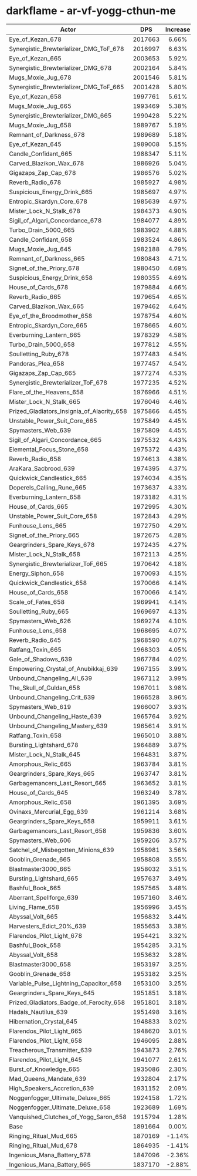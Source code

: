 # darkflame - ar-vf-yogg-cthun-me
| Actor | DPS | Increase |
|---|:---:|:---:|
|Eye_of_Kezan_678|2017663|6.66%|
|Synergistic_Brewterializer_DMG_ToF_678|2016997|6.63%|
|Eye_of_Kezan_665|2003653|5.92%|
|Synergistic_Brewterializer_DMG_678|2002164|5.84%|
|Mugs_Moxie_Jug_678|2001546|5.81%|
|Synergistic_Brewterializer_DMG_ToF_665|2001428|5.80%|
|Eye_of_Kezan_658|1997761|5.61%|
|Mugs_Moxie_Jug_665|1993469|5.38%|
|Synergistic_Brewterializer_DMG_665|1990428|5.22%|
|Mugs_Moxie_Jug_658|1989767|5.19%|
|Remnant_of_Darkness_678|1989689|5.18%|
|Eye_of_Kezan_645|1989008|5.15%|
|Candle_Confidant_665|1988347|5.11%|
|Carved_Blazikon_Wax_678|1986926|5.04%|
|Gigazaps_Zap_Cap_678|1986576|5.02%|
|Reverb_Radio_678|1985927|4.98%|
|Suspicious_Energy_Drink_665|1985697|4.97%|
|Entropic_Skardyn_Core_678|1985639|4.97%|
|Mister_Lock_N_Stalk_678|1984373|4.90%|
|Sigil_of_Algari_Concordance_678|1984077|4.89%|
|Turbo_Drain_5000_665|1983902|4.88%|
|Candle_Confidant_658|1983524|4.86%|
|Mugs_Moxie_Jug_645|1982188|4.79%|
|Remnant_of_Darkness_665|1980843|4.71%|
|Signet_of_the_Priory_678|1980450|4.69%|
|Suspicious_Energy_Drink_658|1980355|4.69%|
|House_of_Cards_678|1979884|4.66%|
|Reverb_Radio_665|1979654|4.65%|
|Carved_Blazikon_Wax_665|1979462|4.64%|
|Eye_of_the_Broodmother_658|1978754|4.60%|
|Entropic_Skardyn_Core_665|1978665|4.60%|
|Everburning_Lantern_665|1978329|4.58%|
|Turbo_Drain_5000_658|1977812|4.55%|
|Soulletting_Ruby_678|1977483|4.54%|
|Pandoras_Plea_658|1977457|4.54%|
|Gigazaps_Zap_Cap_665|1977274|4.53%|
|Synergistic_Brewterializer_ToF_678|1977235|4.52%|
|Flare_of_the_Heavens_658|1976966|4.51%|
|Mister_Lock_N_Stalk_665|1976046|4.46%|
|Prized_Gladiators_Insignia_of_Alacrity_658|1975866|4.45%|
|Unstable_Power_Suit_Core_665|1975849|4.45%|
|Spymasters_Web_639|1975809|4.45%|
|Sigil_of_Algari_Concordance_665|1975532|4.43%|
|Elemental_Focus_Stone_658|1975372|4.43%|
|Reverb_Radio_658|1974613|4.38%|
|AraKara_Sacbrood_639|1974395|4.37%|
|Quickwick_Candlestick_665|1974034|4.35%|
|Doperels_Calling_Rune_665|1973637|4.33%|
|Everburning_Lantern_658|1973182|4.31%|
|House_of_Cards_665|1972995|4.30%|
|Unstable_Power_Suit_Core_658|1972843|4.29%|
|Funhouse_Lens_665|1972750|4.29%|
|Signet_of_the_Priory_665|1972675|4.28%|
|Geargrinders_Spare_Keys_678|1972435|4.27%|
|Mister_Lock_N_Stalk_658|1972113|4.25%|
|Synergistic_Brewterializer_ToF_665|1970642|4.18%|
|Energy_Siphon_658|1970093|4.15%|
|Quickwick_Candlestick_658|1970066|4.14%|
|House_of_Cards_658|1970066|4.14%|
|Scale_of_Fates_658|1969941|4.14%|
|Soulletting_Ruby_665|1969697|4.13%|
|Spymasters_Web_626|1969274|4.10%|
|Funhouse_Lens_658|1968695|4.07%|
|Reverb_Radio_645|1968590|4.07%|
|Ratfang_Toxin_665|1968303|4.05%|
|Gale_of_Shadows_639|1967784|4.02%|
|Empowering_Crystal_of_Anubikkaj_639|1967155|3.99%|
|Unbound_Changeling_All_639|1967112|3.99%|
|The_Skull_of_Guldan_658|1967011|3.98%|
|Unbound_Changeling_Crit_639|1966528|3.96%|
|Spymasters_Web_619|1966007|3.93%|
|Unbound_Changeling_Haste_639|1965764|3.92%|
|Unbound_Changeling_Mastery_639|1965614|3.91%|
|Ratfang_Toxin_658|1965010|3.88%|
|Bursting_Lightshard_678|1964889|3.87%|
|Mister_Lock_N_Stalk_645|1964831|3.87%|
|Amorphous_Relic_665|1963784|3.81%|
|Geargrinders_Spare_Keys_665|1963747|3.81%|
|Garbagemancers_Last_Resort_665|1963652|3.81%|
|House_of_Cards_645|1963249|3.78%|
|Amorphous_Relic_658|1961395|3.69%|
|Ovinaxs_Mercurial_Egg_639|1961214|3.68%|
|Geargrinders_Spare_Keys_658|1959911|3.61%|
|Garbagemancers_Last_Resort_658|1959836|3.60%|
|Spymasters_Web_606|1959206|3.57%|
|Satchel_of_Misbegotten_Minions_639|1958981|3.56%|
|Gooblin_Grenade_665|1958808|3.55%|
|Blastmaster3000_665|1958032|3.51%|
|Bursting_Lightshard_665|1957637|3.49%|
|Bashful_Book_665|1957565|3.48%|
|Aberrant_Spellforge_639|1957160|3.46%|
|Living_Flame_658|1956996|3.45%|
|Abyssal_Volt_665|1956832|3.44%|
|Harvesters_Edict_20%_639|1955653|3.38%|
|Flarendos_Pilot_Light_678|1954421|3.32%|
|Bashful_Book_658|1954285|3.31%|
|Abyssal_Volt_658|1953632|3.28%|
|Blastmaster3000_658|1953197|3.25%|
|Gooblin_Grenade_658|1953182|3.25%|
|Variable_Pulse_Lightning_Capacitor_658|1953100|3.25%|
|Geargrinders_Spare_Keys_645|1951851|3.18%|
|Prized_Gladiators_Badge_of_Ferocity_658|1951801|3.18%|
|Hadals_Nautilus_639|1951498|3.16%|
|Hibernation_Crystal_645|1948833|3.02%|
|Flarendos_Pilot_Light_665|1948620|3.01%|
|Flarendos_Pilot_Light_658|1946095|2.88%|
|Treacherous_Transmitter_639|1943873|2.76%|
|Flarendos_Pilot_Light_645|1941077|2.61%|
|Burst_of_Knowledge_665|1935086|2.30%|
|Mad_Queens_Mandate_639|1932804|2.17%|
|High_Speakers_Accretion_639|1931152|2.09%|
|Noggenfogger_Ultimate_Deluxe_665|1924158|1.72%|
|Noggenfogger_Ultimate_Deluxe_658|1923689|1.69%|
|Vanquished_Clutches_of_Yogg_Saron_658|1915794|1.28%|
|Base|1891664|0.00%|
|Ringing_Ritual_Mud_665|1870169|-1.14%|
|Ringing_Ritual_Mud_678|1864935|-1.41%|
|Ingenious_Mana_Battery_678|1847096|-2.36%|
|Ingenious_Mana_Battery_665|1837170|-2.88%|
